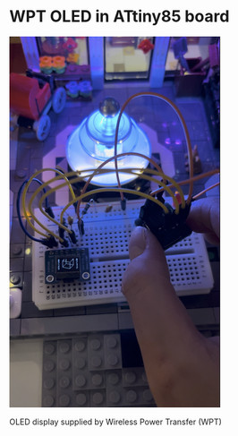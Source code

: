 # WPT OLED in ATtiny85 board

![Alt text](image.png)

OLED display supplied by Wireless Power Transfer (WPT)

